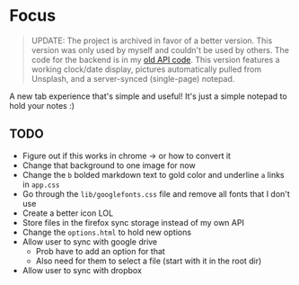 # Focus

> UPDATE: The project is archived in favor of a better version. This version was only used by myself and couldn't be used by others.
> The code for the backend is in my [old API code](https://github.com/MichaelZhao21/api/blob/dc130da5d52c0b1fd6ff5297560bb7572b0e9f91/routes/todo.js).
> This version features a working clock/date display, pictures automatically pulled from Unsplash, and a server-synced (single-page) notepad.

A new tab experience that's simple and useful! It's just a simple notepad to hold your notes :)

## TODO

- Figure out if this works in chrome -> or how to convert it
- Change that background to one image for now
- Change the `b` bolded markdown text to gold color and underline `a` links in `app.css`
- Go through the `lib/googlefonts.css` file and remove all fonts that I don't use
- Create a better icon LOL
- Store files in the firefox sync storage instead of my own API
- Change the `options.html` to hold new options
- Allow user to sync with google drive
    - Prob have to add an option for that
    - Also need for them to select a file (start with it in the root dir)
- Allow user to sync with dropbox
